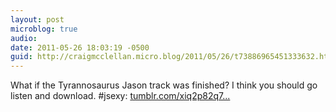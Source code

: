 ```yaml
---
layout: post
microblog: true
audio: 
date: 2011-05-26 18:03:19 -0500
guid: http://craigmcclellan.micro.blog/2011/05/26/t73886965451333632.html
---
```

What if the Tyrannosaurus Jason track was finished?  I think you should go listen and download. #jsexy: [tumblr.com/xiq2p82q7...](http://tumblr.com/xiq2p82q7l)
